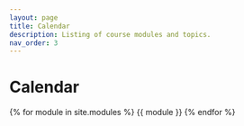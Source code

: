```yaml
---
layout: page
title: Calendar
description: Listing of course modules and topics.
nav_order: 3
---
```


# Calendar

{% for module in site.modules %}
{{ module }}
{% endfor %}

